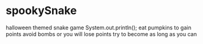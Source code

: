 # spookySnake
halloween themed snake game
System.out.println();
eat pumpkins to gain points
avoid bombs or you will lose points
try to become as long as you can
